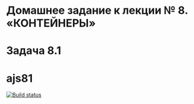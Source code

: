 # Домашнее задание к лекции № 8. «КОНТЕЙНЕРЫ»
# Задача 8.1
# ajs81

[![Build status](https://ci.appveyor.com/api/projects/status/tt2dfqxje5wwulod?svg=true)](https://ci.appveyor.com/project/IsmagilovRF/ajs81)

